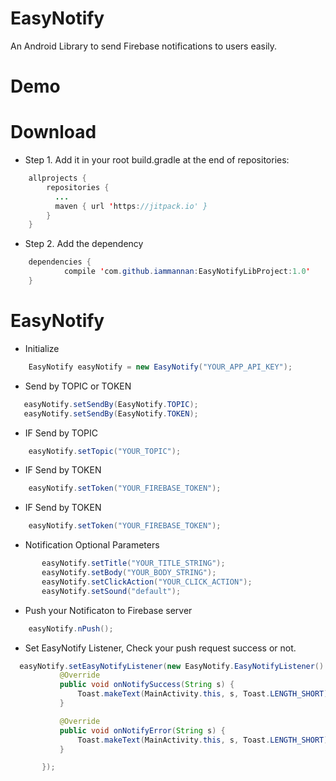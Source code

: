 # EasyNotify
An Android Library to send Firebase notifications to users easily.

# Demo



# Download

* Step 1. Add it in your root build.gradle at the end of repositories:
```java
    allprojects {
        repositories {
          ...
          maven { url 'https://jitpack.io' }
        }
    }
```
* Step 2. Add the dependency
```java
    dependencies {
	        compile 'com.github.iammannan:EasyNotifyLibProject:1.0'
	}
```

# EasyNotify
* Initialize
```java
    EasyNotify easyNotify = new EasyNotify("YOUR_APP_API_KEY");
```
* Send by TOPIC or TOKEN
```java
   easyNotify.setSendBy(EasyNotify.TOPIC);
   easyNotify.setSendBy(EasyNotify.TOKEN);
```
 * IF Send by TOPIC
 ```java
     easyNotify.setTopic("YOUR_TOPIC");
 ```
 * IF Send by TOKEN
 ```java
     easyNotify.setToken("YOUR_FIREBASE_TOKEN");
 ```
 * IF Send by TOKEN
 ```java
     easyNotify.setToken("YOUR_FIREBASE_TOKEN");
 ```
 * Notification Optional Parameters
 ```java
        easyNotify.setTitle("YOUR_TITLE_STRING");
        easyNotify.setBody("YOUR_BODY_STRING");
        easyNotify.setClickAction("YOUR_CLICK_ACTION");
        easyNotify.setSound("default");
 ```
 * Push your Notificaton to Firebase server
 ```java
     easyNotify.nPush();
 ```
 * Set EasyNotify Listener, Check your push request success or not.
 ```java
   easyNotify.setEasyNotifyListener(new EasyNotify.EasyNotifyListener() {
            @Override
            public void onNotifySuccess(String s) {
                Toast.makeText(MainActivity.this, s, Toast.LENGTH_SHORT).show();
            }

            @Override
            public void onNotifyError(String s) {
                Toast.makeText(MainActivity.this, s, Toast.LENGTH_SHORT).show();
            }

        });
 ``` 


